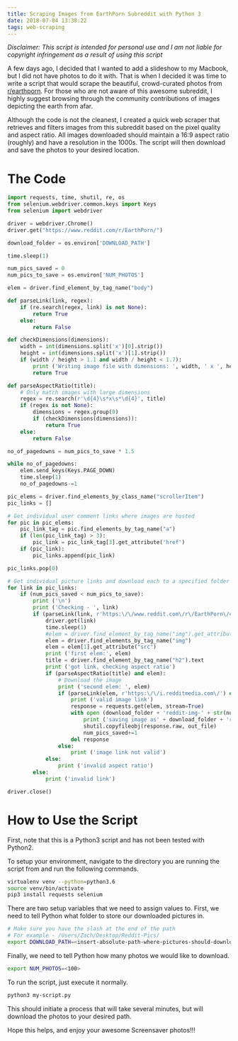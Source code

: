 ```yaml
---
title: Scraping Images from EarthPorn Subreddit with Python 3
date: 2018-07-04 13:38:22
tags: web-scraping
---
```


*Disclaimer: This script is intended for personal use and I am not liable for copyright infringement as a result of using this script*

A few days ago, I decided that I wanted to add a slideshow to my Macbook, but I did not have photos to do it with.  That is when I decided it was time to write a script that would scrape the beautiful, crowd-curated photos from [r/earthporn](https://www.reddit.com/r/EarthPorn/).  For those who are not aware of this awesome subreddit, I highly suggest browsing through the community contributions of images depicting the earth from afar.

Although the code is not the cleanest, I created a quick web scraper that retrieves and filters images from this subreddit based on the pixel quality and aspect ratio.  All images downloaded should maintain a 16:9 aspect ratio (roughly) and have a resolution in the 1000s.  The script will then download and save the photos to your desired location.

# The Code 

```python
import requests, time, shutil, re, os
from selenium.webdriver.common.keys import Keys
from selenium import webdriver

driver = webdriver.Chrome()
driver.get("https://www.reddit.com/r/EarthPorn/")

download_folder = os.environ['DOWNLOAD_PATH']

time.sleep(1)

num_pics_saved = 0
num_pics_to_save = os.environ['NUM_PHOTOS']

elem = driver.find_element_by_tag_name("body")

def parseLink(link, regex):
    if (re.search(regex, link) is not None):
        return True
    else:
        return False

def checkDimensions(dimensions):
    width = int(dimensions.split('x')[0].strip())
    height = int(dimensions.split('x')[1].strip())
    if (width / height > 1.1 and width / height < 1.7):
        print ('Writing image file with dimensions: ', width, ' x ', height)
        return True

def parseAspectRatio(title):
    # Only match images with large dimensions
    regex = re.search(r'\d{4}\s*x\s*\d{4}', title)
    if (regex is not None):
        dimensions = regex.group(0)
        if (checkDimensions(dimensions)):
            return True
    else:
        return False

no_of_pagedowns = num_pics_to_save * 1.5

while no_of_pagedowns:
    elem.send_keys(Keys.PAGE_DOWN)
    time.sleep(1)
    no_of_pagedowns-=1

pic_elems = driver.find_elements_by_class_name("scrollerItem")
pic_links = []

# Get individual user comment links where images are hosted
for pic in pic_elems:
    pic_link_tag = pic.find_elements_by_tag_name("a")
    if (len(pic_link_tag) > 3):
        pic_link = pic_link_tag[3].get_attribute('href')
    if (pic_link):
        pic_links.append(pic_link)

pic_links.pop(0)

# Get individual picture links and download each to a specified folder
for link in pic_links:
    if (num_pics_saved < num_pics_to_save):
        print ('\n')
        print ('Checking - ', link)
        if (parseLink(link, r'https:\/\/www.reddit.com\/r\/EarthPorn\/comments\/')):
            driver.get(link)
            time.sleep(1)
            #elem = driver.find_element_by_tag_name("img").get_attribute('src')
            elem = driver.find_elements_by_tag_name("img")
            elem = elem[1].get_attribute("src")
            print ('first elem:', elem)
            title = driver.find_element_by_tag_name("h2").text
            print ('got link, checking aspect ratio')
            if (parseAspectRatio(title) and elem):
                # Download the image
                print ('second elem: ', elem)
                if (parseLink(elem, r'https:\/\/i.redditmedia.com\/') or parseLink(elem, r'https:\/\/i.redd.it\/')):
                    print ('valid image link')
                    response = requests.get(elem, stream=True)
                    with open (download_folder + 'reddit-img-' + str(num_pics_saved) + '.jpg', 'wb') as out_file:
                        print ('saving image as' + download_folder + 'reddit-img-' + str(num_pics_saved) + '.jpg' + 'from address: ', elem)
                        shutil.copyfileobj(response.raw, out_file)
                        num_pics_saved+=1
                    del response
                else:
                    print ('image link not valid')
            else:
                print ('invalid aspect ratio')
        else:
            print ('invalid link')

driver.close()
```

# How to Use the Script 

First, note that this is a Python3 script and has not been tested with Python2.

To setup your environment, navigate to the directory you are running the script from and run the following commands.

```bash
virtualenv venv --python=python3.6
source venv/bin/activate 
pip3 install requests selenium 
```

There are two setup variables that we need to assign values to.  First, we need to tell Python what folder to store our downloaded pictures in. 

```bash
# Make sure you have the slash at the end of the path 
# For example - /Users/Zach/Desktop/Reddit-Pics/
export DOWNLOAD_PATH=<insert-absolute-path-where-pictures-should-download-to>
```

Finally, we need to tell Python how many photos we would like to download.

```bash
export NUM_PHOTOS=<100>
```

To run the script, just execute it normally.

```bash
python3 my-script.py 
```

This should initiate a process that will take several minutes, but will download the photos to your desired path.  

Hope this helps, and enjoy your awesome Screensaver photos!!!